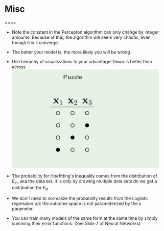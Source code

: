 # Misc
====

* Note the constant in the Percepton algorithm can only change by integer amounts. Because of this, the algorithm will seem very chaotic, even though it will converge
* The better your model is, the more likely you will be wrong
* Use hierachy of visualizations to your advantage! Down is better than across
![puzzle](puzzle.PNG)

* The probability for Hoeffding's Inequality comes from the distribution of $E_{in}$, aka the data set. It is only by drawing multiple data sets do we get a distribution for $E_{in}$  

* We don't need to normalize the probability results from the Logisitc regression b/c the outcome space is not parameterized by the s parameter.
* You can train many models of the same form at the same time by simply summing their error functions. (See Slide 7 of Neural Networks)
